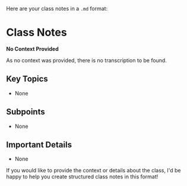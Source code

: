Here are your class notes in a `.md` format:

**Class Notes**
================

**No Context Provided**

As no context was provided, there is no transcription to be found.

**Key Topics**
-------------

* None

**Subpoints**
------------

* None

**Important Details**
---------------------

* None

If you would like to provide the context or details about the class, I'd be happy to help you create structured class notes in this format!